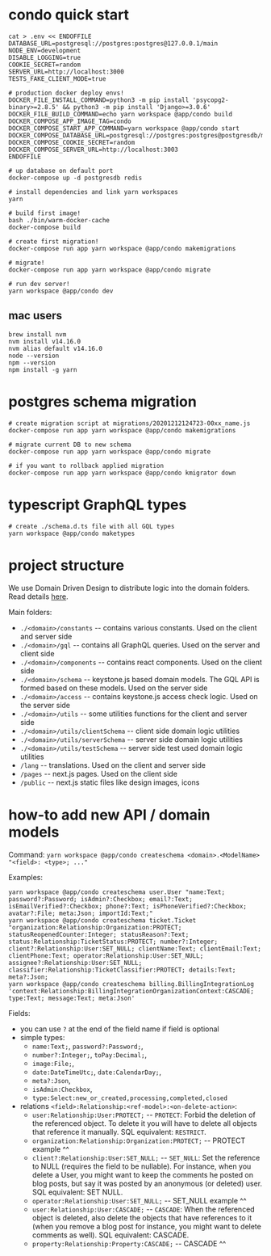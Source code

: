 # condo quick start

```
cat > .env << ENDOFFILE
DATABASE_URL=postgresql://postgres:postgres@127.0.0.1/main
NODE_ENV=development
DISABLE_LOGGING=true
COOKIE_SECRET=random
SERVER_URL=http://localhost:3000
TESTS_FAKE_CLIENT_MODE=true

# production docker deploy envs!
DOCKER_FILE_INSTALL_COMMAND=python3 -m pip install 'psycopg2-binary>=2.8.5' && python3 -m pip install 'Django>=3.0.6'
DOCKER_FILE_BUILD_COMMAND=echo yarn workspace @app/condo build
DOCKER_COMPOSE_APP_IMAGE_TAG=condo
DOCKER_COMPOSE_START_APP_COMMAND=yarn workspace @app/condo start
DOCKER_COMPOSE_DATABASE_URL=postgresql://postgres:postgres@postgresdb/main
DOCKER_COMPOSE_COOKIE_SECRET=random
DOCKER_COMPOSE_SERVER_URL=http://localhost:3003
ENDOFFILE

# up database on default port
docker-compose up -d postgresdb redis

# install dependencies and link yarn workspaces
yarn

# build first image!
bash ./bin/warm-docker-cache
docker-compose build

# create first migration!
docker-compose run app yarn workspace @app/condo makemigrations

# migrate!
docker-compose run app yarn workspace @app/condo migrate

# run dev server!
yarn workspace @app/condo dev
```

## mac users

```
brew install nvm
nvm install v14.16.0
nvm alias default v14.16.0
node --version
npm --version
npm install -g yarn
```

# postgres schema migration

```
# create migration script at migrations/20201212124723-00xx_name.js
docker-compose run app yarn workspace @app/condo makemigrations

# migrate current DB to new schema
docker-compose run app yarn workspace @app/condo migrate

# if you want to rollback applied migration
docker-compose run app yarn workspace @app/condo kmigrator down
```

# typescript GraphQL types

```
# create ./schema.d.ts file with all GQL types
yarn workspace @app/condo maketypes
```

# project structure

We use Domain Driven Design to distribute logic into the domain folders.
Read details [here](./domains/README.md).

Main folders:
 - `./<domain>/constants` -- contains various constants. Used on the client and server side
 - `./<domain>/gql` -- contains all GraphQL queries. Used on the server and client side
 - `./<domain>/components` -- contains react components. Used on the client side
 - `./<domain>/schema` -- keystone.js based domain models. The GQL API is formed based on these models. Used on the server side
 - `./<domain>/access` -- contains keystone.js access check logic. Used on the server side
 - `./<domain>/utils` -- some utilities functions for the client and server side
 - `./<domain>/utils/clientSchema` -- client side domain logic utilities
 - `./<domain>/utils/serverSchema` -- server side domain logic utilities
 - `./<domain>/utils/testSchema` -- server side test used domain logic utilities
 - `/lang` -- translations. Used on the client and server side
 - `/pages` -- next.js pages. Used on the client side
 - `/public` -- next.js static files like design images, icons

# how-to add new API / domain models

Command: `yarn workspace @app/condo createschema <domain>.<ModelName> "<field>: <type>; ..."`

Examples:
```
yarn workspace @app/condo createschema user.User "name:Text; password?:Password; isAdmin?:Checkbox; email?:Text; isEmailVerified?:Checkbox; phone?:Text; isPhoneVerified?:Checkbox; avatar?:File; meta:Json; importId:Text;"
yarn workspace @app/condo createschema ticket.Ticket "organization:Relationship:Organization:PROTECT; statusReopenedCounter:Integer; statusReason?:Text; status:Relationship:TicketStatus:PROTECT; number?:Integer; client?:Relationship:User:SET_NULL; clientName:Text; clientEmail:Text; clientPhone:Text; operator:Relationship:User:SET_NULL; assignee?:Relationship:User:SET_NULL; classifier:Relationship:TicketClassifier:PROTECT; details:Text; meta?:Json;
yarn workspace @app/condo createschema billing.BillingIntegrationLog 'context:Relationship:BillingIntegrationOrganizationContext:CASCADE; type:Text; message:Text; meta:Json'
```

Fields:

 - you can use `?` at the end of the field name if field is optional
 - simple types:
   - `name:Text;`, `password?:Password;`, 
   - `number?:Integer;`, `toPay:Decimal;`, 
   - `image:File;`, 
   - `date:DateTimeUtc;`, `date:CalendarDay;`, 
   - `meta?:Json`, 
   - `isAdmin:Checkbox`,
   - `type:Select:new_or_created,processing,completed,closed`
 - relations `<field>:Relationship:<ref-model>:<on-delete-action>`: 
   - `user:Relationship:User:PROTECT;` -- `PROTECT`: Forbid the deletion of the referenced object. To delete it you will have to delete all objects that reference it manually. SQL equivalent: `RESTRICT`.
   - `organization:Relationship:Organization:PROTECT;` -- PROTECT example ^^
   - `client?:Relationship:User:SET_NULL;` -- `SET_NULL`: Set the reference to NULL (requires the field to be nullable). For instance, when you delete a User, you might want to keep the comments he posted on blog posts, but say it was posted by an anonymous (or deleted) user. SQL equivalent: SET NULL.
   - `operator:Relationship:User:SET_NULL;` -- SET_NULL example ^^
   - `user:Relationship:User:CASCADE;` -- `CASCADE`: When the referenced object is deleted, also delete the objects that have references to it (when you remove a blog post for instance, you might want to delete comments as well). SQL equivalent: CASCADE.
   - `property:Relationship:Property:CASCADE;` -- CASCADE ^^
